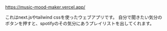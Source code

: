 https://music-mood-maker.vercel.app/

これはnext.jsやtailwind cssを使ったウェブアプリです。
自分で聞きたい気分のボタンを押すと、spotifyのその気分にあうプレイリストを出してくれます。
